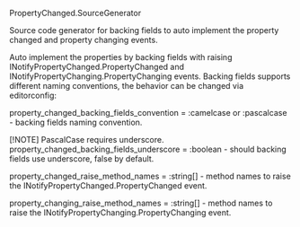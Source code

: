 PropertyChanged.SourceGenerator

Source code generator for backing fields to auto implement the property changed and property changing events.

Auto implement the properties by backing fields with raising INotifyPropertyChanged.PropertyChanged and INotifyPropertyChanging.PropertyChanging events. Backing fields supports different naming conventions, the behavior can be changed via editorconfig:

property_changed_backing_fields_convention = :camelcase or :pascalcase - backing fields naming convention.

[!NOTE] PascalCase requires underscore.
property_changed_backing_fields_underscore = :boolean - should backing fields use underscore, false by default.

property_changed_raise_method_names = :string[] - method names to raise the INotifyPropertyChanged.PropertyChanged event.

property_changing_raise_method_names = :string[] - method names to raise the INotifyPropertyChanging.PropertyChanging event.